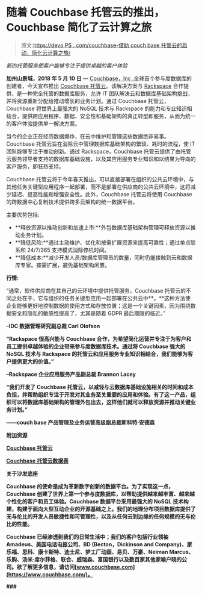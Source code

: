 # 随着 Couchbase 托管云的推出，Couchbase 简化了云计算之旅

> 原文:[https://devo PS . com/couchbase-借助 couch base 托管云的启动，简化云计算之旅/](https://devops.com/couchbase-simplifies-the-journey-to-the-cloud-with-the-launch-of-couchbase-managed-cloud/)

*新的托管服务使客户能够专注于提供卓越的客户体验*

**加州山景城，2018 年 5 月 10 日** — [Couchbase，Inc .](https://www.couchbase.com/)全球首个参与度数据库的创建者，今天宣布推出 [Couchbase 托管云](https://www.couchbase.com/products/cloud/managed-cloud)。该解决方案与 [Rackspace](http://www.rackspace.com/) 合作提供，是一种完全托管的数据库服务，允许 IT 团队解决云和数据库基础架构挑战，并将资源重新分配给推动增长的业务计划。通过 Couchbase 托管云，Couchbase 将世界上最强大的 NoSQL 技术与 Rackspace 的能力和专业知识相结合，提供跨应用程序、数据、安全性和基础架构的真正转型即服务，从而为统一的客户体验提供单一解决方案。

当今的企业正在经历数据爆炸，在云中维护和管理这些数据绝非易事。Couchbase 托管云旨在消除云中管理数据库基础架构的繁琐、耗时的流程，使 IT 团队能够专注于推动创新。通过 Rackspace，Couchbase 托管云提供了由托管云服务领导者支持的数据库基础设施，以及其应用服务专业知识和以结果为导向的客户服务，即狂热支持。

Couchbase 托管云将于今年春天推出，可以直接部署在组织的公共云环境中，与其他任务关键型应用程序一起部署，而不是部署在供应商的公共云环境中，这将减少延迟、提高性能和增强安全性。此外，Couchbase 托管云将使用 Couchbase 的跨数据中心复制技术提供跨多云架构的统一数据平台。

主要优势包括:

*   **释放资源以推动创新和加速上市:**外包数据库基础架构管理可释放资源以推动业务计划。
*   **降低风险:**通过主动维护、优化和按需扩展资源来提高可靠性；通过单点联系和 24/7/365 支持模式消除停机时间。
*   **降低成本:**减少开发人员/数据库管理员的数量，同时仍能接触到云和数据库专家。按需扩展，避免基础架构闲置。

**行情:**

“通常，软件供应商在其自己的云环境中提供托管服务。Couchbase 托管云的不同之处在于，它与组织的任务关键型应用一起部署在公共云中**。**这种方法使企业能够更好地控制数据的使用方式和存放位置；这是一个关键因素，因为围绕数据安全和隐私的敏感性提高了，尤其是随着 GDPR 最后期限的临近。”

**–IDC 数据管理研究副总裁 Carl Olofson**

**“Rackspace 很高兴能与 Couchbase 合作，为希望简化运营并专注于为客户和员工提供卓越体验的企业带来参与度数据库技术。通过将 Couchbase 强大的 NoSQL 技术与 Rackspace 的托管云和应用服务专业知识相结合，我们能够为客户提供更大的价值。”**

****–Rackspace 企业应用服务产品副总裁 Brannon Lacey****

**“我们开发了 Couchbase 托管云，以减轻与云数据库基础设施相关的时间和成本负担，并帮助组织专注于开发对其业务至关重要的应用和体验。有了这一产品，组织可以将数据库基础架构的管理外包出去，这样他们就可以释放资源并推动关键业务计划。”**

****——couch base 产品管理及业务运营高级副总裁斯科特·安德森****

****附加资源****

**[Couchbase 托管云](https://www.couchbase.com/products/cloud/managed-cloud)**

**[Couchbase 托管云数据表](https://resources.couchbase.com/c/managed-cloud-datasheet?x=JuAAaF)**

****关于沙发底座****

**Couchbase 的使命是成为革新数字创新的数据平台。为了实现这一点，Couchbase 创建了世界上第一个参与度数据库，以帮助提供越来越丰富、越来越个性化的客户和员工体验。Couchbase 数据平台采用最强大的 NoSQL 技术构建，构建于面向大型互动企业的开源基础之上。我们的地理分布项目数据库提供了无与伦比的开发人员敏捷性和可管理性，以及从任何云到边缘的任何规模的无与伦比的性能。**

**Couchbase 已经渗透到我们的日常生活中；我们的客户包括行业领袖 Amadeus、美国电话电报公司、BD (Becton，Dickinson and Company)、家乐福、思科、康卡斯特、迪士尼、梦工厂动画、易贝、万豪、Neiman Marcus、乐购、汤米·席尔菲格、联合、威瑞森、富国银行以及数百家其他家喻户晓的公司。欲了解更多信息，请访问[www.couchbase.com](https://www.couchbase.com/)。**

**###**